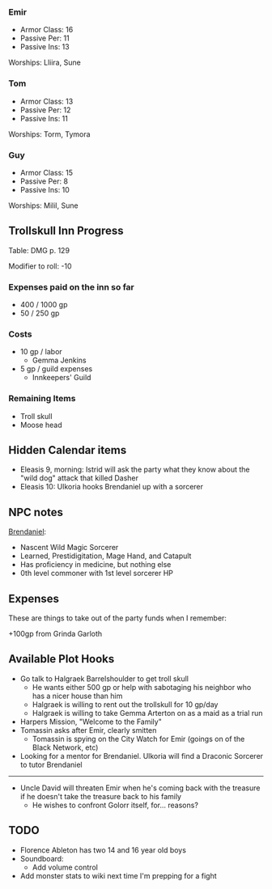 <script type="module">
    import {init} from "/js/dragon_heist/gm_notes.js";
    init();
</script>

### Emir

* Armor Class: 16
* Passive Per: 11
* Passive Ins: 13

Worships: Lliira, Sune

### Tom

* Armor Class: 13
* Passive Per: 12
* Passive Ins: 11

Worships: Torm, Tymora

### Guy
* Armor Class: 15
* Passive Per: 8
* Passive Ins: 10

Worships: Milil, Sune

## Trollskull Inn Progress

Table: DMG p. 129

Modifier to roll: -10

### Expenses paid on the inn so far

* 400 / 1000 gp
* 50 / 250 gp

### Costs

* 10 gp / labor
  * Gemma Jenkins
* 5 gp / guild expenses
  * Innkeepers' Guild

### Remaining Items

* Troll skull
* Moose head

## Hidden Calendar items

* Eleasis 9, morning: Istrid will ask the party what they know about the "wild dog" attack that killed Dasher
* Eleasis 10: Ulkoria hooks Brendaniel up with a sorcerer

## NPC notes

[Brendaniel](brendaniel-sqwik):

 * Nascent Wild Magic Sorcerer
 * Learned, Prestidigitation, Mage Hand, and Catapult
 * Has proficiency in medicine, but nothing else
 * 0th level commoner with 1st level sorcerer HP

## Expenses

These are things to take out of the party funds when I remember:

+100gp from Grinda Garloth

## Available Plot Hooks

* Go talk to Halgraek Barrelshoulder to get troll skull
  * He wants either 500 gp or help with sabotaging his neighbor who has a nicer house than him
  * Halgraek is willing to rent out the trollskull for 10 gp/day
  * Halgraek is willing to take Gemma Arterton on as a maid as a trial run
* Harpers Mission, "Welcome to the Family"
* Tomassin asks after Emir, clearly smitten
  * Tomassin is spying on the City Watch for Emir (goings on of the Black Network, etc)
* Looking for a mentor for Brendaniel. Ulkoria will find a Draconic Sorcerer to tutor Brendaniel

---

* Uncle David will threaten Emir when he's coming back with the treasure if he doesn't take the treasure back to his family
  * He wishes to confront Golorr itself, for... reasons?

## TODO

* Florence Ableton has two 14 and 16 year old boys
* Soundboard:
  * Add volume control
* Add monster stats to wiki next time I'm prepping for a fight
